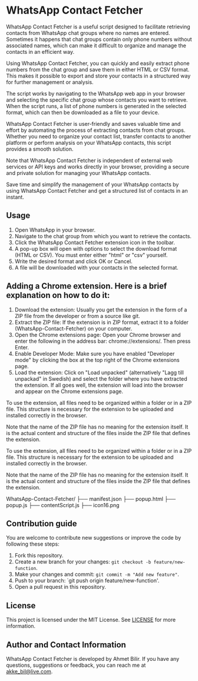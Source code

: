 # WhatsApp Contact Fetcher
WhatsApp Contact Fetcher is a useful script designed to facilitate retrieving contacts from WhatsApp chat groups where no names are entered. Sometimes it happens that chat groups contain only phone numbers without associated names, which can make it difficult to organize and manage the contacts in an efficient way.

Using WhatsApp Contact Fetcher, you can quickly and easily extract phone numbers from the chat group and save them in either HTML or CSV format. This makes it possible to export and store your contacts in a structured way for further management or analysis.

The script works by navigating to the WhatsApp web app in your browser and selecting the specific chat group whose contacts you want to retrieve. When the script runs, a list of phone numbers is generated in the selected format, which can then be downloaded as a file to your device.

WhatsApp Contact Fetcher is user-friendly and saves valuable time and effort by automating the process of extracting contacts from chat groups. Whether you need to organize your contact list, transfer contacts to another platform or perform analysis on your WhatsApp contacts, this script provides a smooth solution.

Note that WhatsApp Contact Fetcher is independent of external web services or API keys and works directly in your browser, providing a secure and private solution for managing your WhatsApp contacts.

Save time and simplify the management of your WhatsApp contacts by using WhatsApp Contact Fetcher and get a structured list of contacts in an instant.

## Usage

1. Open WhatsApp in your browser.
2. Navigate to the chat group from which you want to retrieve the contacts.
3. Click the WhatsApp Contact Fetcher extension icon in the toolbar.
4. A pop-up box will open with options to select the download format (HTML or CSV). You must enter either "html" or "csv" yourself.
5. Write the desired format and click OK or Cancel.
6. A file will be downloaded with your contacts in the selected format.

## Adding a Chrome extension. Here is a brief explanation on how to do it:

1. Download the extension: Usually you get the extension in the form of a ZIP file from the developer or from a source like git.
2. Extract the ZIP file: If the extension is in ZIP format, extract it to a folder (WhatsApp-Contact-Fetcher) on your computer.
3. Open the Chrome extensions page: Open your Chrome browser and enter the following in the address bar: chrome://extensions/. Then press Enter.
4. Enable Developer Mode: Make sure you have enabled "Developer mode" by clicking the box at the top right of the Chrome extensions page.
5. Load the extension: Click on "Load unpacked" (alternatively "Lagg till unpackad" in Swedish) and select the folder where you have extracted the extension. If all goes well, the extension will load into the browser and appear on the Chrome extensions page.

To use the extension, all files need to be organized within a folder or in a ZIP file. This structure is necessary for the extension to be uploaded and installed correctly in the browser.

Note that the name of the ZIP file has no meaning for the extension itself. It is the actual content and structure of the files inside the ZIP file that defines the extension.

To use the extension, all files need to be organized within a folder or in a ZIP file. This structure is necessary for the extension to be uploaded and installed correctly in the browser.

Note that the name of the ZIP file has no meaning for the extension itself. It is the actual content and structure of the files inside the ZIP file that defines the extension.

WhatsApp-Contact-Fetcher/
  ├── manifest.json
  ├── popup.html
  ├── popup.js
  ├── contentScript.js
  ├── icon16.png

## Contribution guide

You are welcome to contribute new suggestions or improve the code by following these steps:

1. Fork this repository.
2. Create a new branch for your changes: `git checkout -b feature/new-function`.
3. Make your changes and commit: `git commit -m "Add new feature"`.
4. Push to your branch: `git push origin feature/new-function'.
5. Open a pull request in this repository.

## License

This project is licensed under the MIT License. See [LICENSE](LICENSE) for more information.

## Author and Contact Information

WhatsApp Contact Fetcher is developed by Ahmet Bilir. If you have any questions, suggestions or feedback, you can reach me at akke_bil@live.com.
